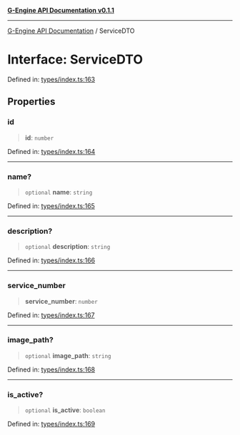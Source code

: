 [**G-Engine API Documentation v0.1.1**](../README.md)

***

[G-Engine API Documentation](../globals.md) / ServiceDTO

# Interface: ServiceDTO

Defined in: [types/index.ts:163](https://github.com/yakoshiq/g-engine-nodejs-lib/blob/4d4a07d9407cb4a686aa9a7d498ca53c3006a843/src/types/index.ts#L163)

## Properties

### id

> **id**: `number`

Defined in: [types/index.ts:164](https://github.com/yakoshiq/g-engine-nodejs-lib/blob/4d4a07d9407cb4a686aa9a7d498ca53c3006a843/src/types/index.ts#L164)

***

### name?

> `optional` **name**: `string`

Defined in: [types/index.ts:165](https://github.com/yakoshiq/g-engine-nodejs-lib/blob/4d4a07d9407cb4a686aa9a7d498ca53c3006a843/src/types/index.ts#L165)

***

### description?

> `optional` **description**: `string`

Defined in: [types/index.ts:166](https://github.com/yakoshiq/g-engine-nodejs-lib/blob/4d4a07d9407cb4a686aa9a7d498ca53c3006a843/src/types/index.ts#L166)

***

### service\_number

> **service\_number**: `number`

Defined in: [types/index.ts:167](https://github.com/yakoshiq/g-engine-nodejs-lib/blob/4d4a07d9407cb4a686aa9a7d498ca53c3006a843/src/types/index.ts#L167)

***

### image\_path?

> `optional` **image\_path**: `string`

Defined in: [types/index.ts:168](https://github.com/yakoshiq/g-engine-nodejs-lib/blob/4d4a07d9407cb4a686aa9a7d498ca53c3006a843/src/types/index.ts#L168)

***

### is\_active?

> `optional` **is\_active**: `boolean`

Defined in: [types/index.ts:169](https://github.com/yakoshiq/g-engine-nodejs-lib/blob/4d4a07d9407cb4a686aa9a7d498ca53c3006a843/src/types/index.ts#L169)
